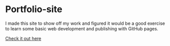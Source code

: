 # Portfolio-site
I made this site to show off my work and figured it would be a good exercise to learn some basic web development and publishing with GitHub pages.

[Check it out here](https://sir-anno.github.io/)
